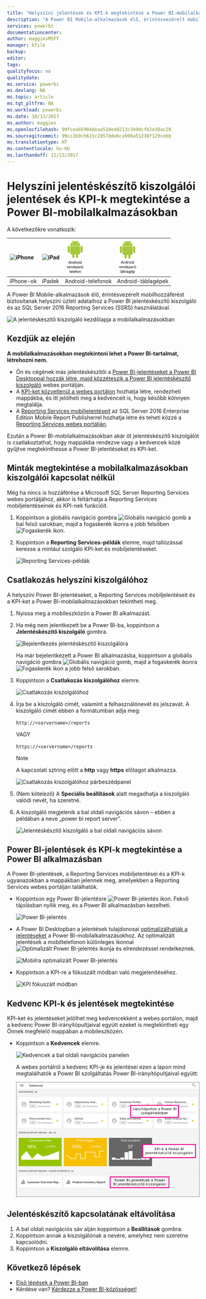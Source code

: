 ```yaml
---
title: "Helyszíni jelentések és KPI-k megtekintése a Power BI-mobilalkalmazásokban"
description: "A Power BI Mobile-alkalmazások élő, érintésvezérelt mobilhozzáférést biztosítanak helyszíni üzleti adataihoz a Microsoft SQL Server Reporting Services és a Power BI jelentéskészítő kiszolgáló használatával."
services: powerbi
documentationcenter: 
author: maggiesMSFT
manager: kfile
backup: 
editor: 
tags: 
qualityfocus: no
qualitydate: 
ms.service: powerbi
ms.devlang: NA
ms.topic: article
ms.tgt_pltfrm: NA
ms.workload: powerbi
ms.date: 10/13/2017
ms.author: maggies
ms.openlocfilehash: 99fceab5904deaa510edd213c349dcfb2e38ac28
ms.sourcegitcommit: 99cc3b9cb615c2957dde6ca908a51238f129cebb
ms.translationtype: HT
ms.contentlocale: hu-HU
ms.lasthandoff: 11/13/2017
---
```

# <a name="view-on-premises-report-server-reports-and-kpis-in-the-power-bi-mobile-apps"></a>Helyszíni jelentéskészítő kiszolgálói jelentések és KPI-k megtekintése a Power BI-mobilalkalmazásokban
A következőkre vonatkozik:

| ![iPhone](media/mobile-app-ssrs-kpis-mobile-on-premises-reports/iphone-logo-50-px.png) | ![iPad](media/mobile-app-ssrs-kpis-mobile-on-premises-reports/ipad-logo-50-px.png) | ![Android-telefon](media/mobile-app-ssrs-kpis-mobile-on-premises-reports/android-phone-logo-50-px.png) | ![Android-táblagép](media/mobile-app-ssrs-kpis-mobile-on-premises-reports/android-tablet-logo-50-px.png) |
|:--- |:--- |:--- |:--- |
| iPhone-ok |iPadek |Android-telefonok |Android-táblagépek |

A Power BI Mobile-alkalmazások élő, érintésvezérelt mobilhozzáférést biztosítanak helyszíni üzleti adataihoz a Power BI jelentéskészítő kiszolgáló és az SQL Server 2016 Reporting Services (SSRS) használatával. 

 ![A jelentéskészítő kiszolgáló kezdőlapja a mobilalkalmazásokban](media/mobile-app-ssrs-kpis-mobile-on-premises-reports/power-bi-ipad-pbi-report-server-home.png)

## <a name="first-things-first"></a>Kezdjük az elején
**A mobilalkalmazásokban megtekinteni lehet a Power BI-tartalmat, létrehozni nem.**

* Ön és cégének más jelentéskészítői a [Power BI-jelentéseket a Power BI Desktoppal hozzák létre, majd közzéteszik a Power BI jelentéskészítő kiszolgáló](report-server/quickstart-create-powerbi-report.md) webes portálján. 
* A [KPI-ket közvetlenül a webes portálon](https://docs.microsoft.com/sql/reporting-services/working-with-kpis-in-reporting-services) hozhatja létre, rendezheti mappákba, és itt jelölheti meg a kedvenceit is, hogy később könnyen megtalálja. 
* A [Reporting Services mobiljelentéseit](https://docs.microsoft.com/sql/reporting-services/mobile-reports/create-mobile-reports-with-sql-server-mobile-report-publisher) az SQL Server 2016 Enterprise Edition Mobile Report Publisherrel hozhatja létre és teheti közzé a [Reporting Services webes portálján](https://docs.microsoft.com/sql/reporting-services/web-portal-ssrs-native-mode).  

Ezután a Power BI-mobilalkalmazásokban akár öt jelentéskészítő kiszolgálót is csatlakoztathat, hogy mappákba rendezve vagy a kedvencek közé gyűjtve megtekinthesse a Power BI-jelentéseket és KPI-ket. 

## <a name="explore-samples-in-the-mobile-apps-without-a-server-connection"></a>Minták megtekintése a mobilalkalmazásokban kiszolgálói kapcsolat nélkül
Még ha nincs is hozzáférése a Microsoft SQL Server Reporting Services webes portáljához, akkor is feltárhatja a Reporting Services mobiljelentéseinek és KPI-nek funkcióit. 

1. Koppintson a globális navigáció gombra ![Globális navigáció gomb](media/mobile-app-ssrs-kpis-mobile-on-premises-reports/power-bi-iphone-global-nav-button.png) a bal felső sarokban, majd a fogaskerék ikonra a jobb felsőben ![Fogaskerék ikon](media/mobile-app-ssrs-kpis-mobile-on-premises-reports/power-bi-ios-settings-icon.png).
2. Koppintson a **Reporting Services-példák** elemre, majd tallózással keresse a mintául szolgáló KPI-ket és mobiljelentéseket.
   
   ![Reporting Services-példák](media/mobile-app-ssrs-kpis-mobile-on-premises-reports/power-bi-iphone-ssrs-samples.png)

## <a name="connect-to-an-on-premises-server"></a>Csatlakozás helyszíni kiszolgálóhoz
A helyszíni Power BI-jelentéseket, a Reporting Services mobiljelentéseit és a KPI-ket a Power BI-mobilalkalmazásokban tekintheti meg. 

1. Nyissa meg a mobileszközön a Power BI alkalmazást.
2. Ha még nem jelentkezett be a Power BI-ba, koppintson a **Jelentéskészítő kiszolgáló** gombra.
   
   ![Bejelentkezés jelentéskészítő kiszolgálóra](media/mobile-app-ssrs-kpis-mobile-on-premises-reports/power-bi-connect-to-rs-login.png)
   
   Ha már bejelentkezett a Power BI alkalmazásba, koppintson a globális navigáció gombra ![Globális navigáció gomb](media/mobile-app-ssrs-kpis-mobile-on-premises-reports/power-bi-iphone-global-nav-button.png), majd a fogaskerék ikonra ![Fogaskerék ikon](media/mobile-app-ssrs-kpis-mobile-on-premises-reports/power-bi-ios-settings-icon.png) a jobb felső sarokban.
3. Koppintson a **Csatlakozás kiszolgálóhoz** elemre.
   
    ![Csatlakozás kiszolgálóhoz](media/mobile-app-ssrs-kpis-mobile-on-premises-reports/power-bi-android-server-sign-in.png)
4. Írja be a kiszolgáló címét, valamint a felhasználónevét és jelszavát. A kiszolgáló címét ebben a formátumban adja meg:
   
     `http://<servername>/reports`
   
     VAGY
   
     `https://<servername>/reports`
   
   > [!NOTE]
   > A kapcsolati sztring előtt a **http** vagy **https** előtagot alkalmazza.
   > 
   > 
   
    ![Csatlakozás kiszolgálóhoz párbeszédpanel](media/mobile-app-ssrs-kpis-mobile-on-premises-reports/power-bi-ios-connect-to-server-dialog.png)
5. (Nem kötelező) A **Speciális beállítások** alatt megadhatja a kiszolgáló valódi nevét, ha szeretné.
6. A kiszolgáló megjelenik a bal oldali navigációs sávon – ebben a példában a neve „power bi report server”.
   
   ![Jelentéskészítő kiszolgáló a bal oldali navigációs sávon](media/mobile-app-ssrs-kpis-mobile-on-premises-reports/power-bi-iphone-left-nav-report-server.png)

## <a name="view-power-bi-reports-and-kpis-in-the-power-bi-app"></a>Power BI-jelentések és KPI-k megtekintése a Power BI alkalmazásban
A Power BI-jelentések, a Reporting Services mobiljelentései és a KPI-k ugyanazokban a mappákban jelennek meg, amelyekben a Reporting Services webes portálján találhatók. 

* Koppintson egy Power BI-jelentésre ![Power BI-jelentés ikon](media/mobile-app-ssrs-kpis-mobile-on-premises-reports/power-bi-rs-mobile-report-icon.png). Fekvő tájolásban nyílik meg, és a Power BI alkalmazásban kezelheti.
  
    ![Power BI-jelentés](media/mobile-app-ssrs-kpis-mobile-on-premises-reports/power-bi-iphone-report-server-report.png)
* A Power BI Desktopban a jelentések tulajdonosai [optimalizálhatják a jelentéseket](desktop-create-phone-report.md) a Power BI-mobilalkalmazásokhoz. Az optimalizált jelentések a mobiltelefonon különleges ikonnal ![Optimalizált Power BI-jelentés ikonja](media/mobile-app-ssrs-kpis-mobile-on-premises-reports/power-bi-rs-mobile-optimized-icon.png) és elrendezéssel rendelkeznek.
  
    ![Mobilra optimalizált Power BI-jelentés](media/mobile-app-ssrs-kpis-mobile-on-premises-reports/power-bi-rs-mobile-optimized-report.png)
* Koppintson a KPI-re a fókuszált módban való megjelenítéséhez.
  
    ![KPI fókuszált módban](media/mobile-app-ssrs-kpis-mobile-on-premises-reports/pbi_ipad_ssmrp_tile.png)

## <a name="view-your-favorite-kpis-and-reports"></a>Kedvenc KPI-k és jelentések megtekintése
KPI-ket és jelentéseket jelölhet meg kedvencekként a webes portálon, majd a kedvenc Power BI-irányítópultjaival együtt ezeket is megtekintheti egy Önnek megfelelő mappában a mobileszközén.

* Koppintson a **Kedvencek** elemre.
  
   ![Kedvencek a bal oldali navigációs panelen](media/mobile-app-ssrs-kpis-mobile-on-premises-reports/power-bi-ipad-faves-pbi-report-server.png)
  
   A webes portálról a kedvenc KPI-je és jelentései ezen a lapon mind megtalálhatók a Power BI szolgáltatás Power BI-irányítópultjaival együtt:
  
   ![Power BI-jelentések és -irányítópultok a Kedvencek lapon](media/mobile-app-ssrs-kpis-mobile-on-premises-reports/power-bi-ipad-favorites.png)

## <a name="remove-a-connection-to-a-report-server"></a>Jelentéskészítő kapcsolatának eltávolítása
1. A bal oldali navigációs sáv alján koppintson a **Beállítások** gombra.
2. Koppintson annak a kiszolgálónak a nevére, amelyhez nem szeretne kapcsolódni.
3. Koppintson a **Kiszolgáló eltávolítása** elemre.

## <a name="next-steps"></a>Következő lépések
* [Első lépések a Power BI-ban](service-get-started.md)  
* Kérdése van? [Kérdezze a Power BI-közösséget!](http://community.powerbi.com/)

